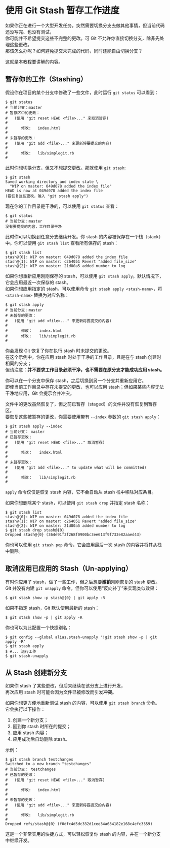 # 使用 Git Stash 暂存工作进度

如果你正在进行一个大型开发任务，突然需要切换分支去做其他事情，但当前代码还没写完、也没有测试，  
你可能并不希望提交这些不完整的更改。可 Git 不允许你直接切换分支，除非先处理这些更改。  
那该怎么办呢？如何避免提交未完成的代码，同时还能自由切换分支？

这就是本教程要讲解的内容。

## 暂存你的工作（Stashing）

假设你在项目的某个分支中修改了一些文件，此时运行  ```git status``` 可以看到：

```
$ git status
# 当前分支：master
# 暂存区中的更改：
#   (使用 "git reset HEAD <file>..." 来取消暂存)
#
#      修改:   index.html
#
# 未暂存的更改：
#   (使用 "git add <file>..." 来更新将要提交的内容)
#
#      修改:   lib/simplegit.rb
#
```

此时你想切换分支，但又不想提交更改。那就使用 ```git stash```:

```
$ git stash
Saved working directory and index state \
  "WIP on master: 049d078 added the index file"
HEAD is now at 049d078 added the index file
(要恢复这些更改，输入 "git stash apply")
```

现在你的工作目录是干净的，可以使用 ```git status``` 查看：

```
$ git status
# 当前分支：master
没有要提交的内容，工作目录干净
```

此时你可以切换到任意分支继续开发。你 stash 的内容被保存在一个栈（stack）中。你可以使用 ```git stash list``` 查看所有保存的 stash：

```
$ git stash list
stash@{0}: WIP on master: 049d078 added the index file
stash@{1}: WIP on master: c264051 Revert "added file_size"
stash@{2}: WIP on master: 21d80a5 added number to log
```

如果你想重新应用刚刚保存的 stash，可以使用 ```git stash apply```。默认情况下，它会应用最近一次保存的 stash。  
如果你想应用指定的 stash，可以使用命令 ```git stash apply <stash-name>```，将 `<stash-name>` 替换为对应名称：

```
$ git stash apply
# 当前分支：master
# 未暂存的更改：
#   (使用 "git add <file>..." 来更新将要提交的内容)
#
#      修改：   index.html
#      修改：   lib/simplegit.rb
#
```

你会发现 Git 恢复了你在执行 stash 时未提交的更改。  
在这个示例中，你在应用 stash 时处于干净的工作目录，且是在与 stash 创建时相同的分支；  
但请注意：**并不要求工作目录必须干净，也不需要在原分支才能成功应用 stash。**

你可以在一个分支中保存 stash，之后切换到另一个分支并重新应用它。  
即使当前工作目录中存在未提交的更改，也可以应用 stash；但如果某些内容无法干净地应用，Git 会提示合并冲突。

文件中的更改虽然恢复了，但之前已暂存（staged）的文件并没有恢复到暂存区。  
要恢复这些被暂存的更改，你需要使用带有 ```--index``` 参数的 ```git stash apply```：

```
$ git stash apply --index
# 当前分支： master
# 已暂存更改：
#   (使用 "git reset HEAD <file>..." 取消暂存)
#
#      修改：   index.html
#
# 未暂存更改：
#   (使用 "git add <file>..." to update what will be committed)
#
#      修改：   lib/simplegit.rb
#
```

`apply` 命令仅仅是恢复 stash 内容，它不会自动从 stash 栈中移除对应条目。

如果你想删除某个 stash，可以使用 ```git stash drop``` 并指定 stash 名称：

```
$ git stash list
stash@{0}: WIP on master: 049d078 added the index file
stash@{1}: WIP on master: c264051 Revert "added file_size"
stash@{2}: WIP on master: 21d80a5 added number to log
$ git stash drop stash@{0}
Dropped stash@{0} (364e91f3f268f0900bc3ee613f9f733e82aaed43)
```

你也可以使用 ```git stash pop``` 命令，它会应用最后一次 stash 的内容并将其从栈中删除。

## 取消应用已应用的 Stash（Un-applying）

有时你应用了 stash，做了一些工作，但之后想要**撤销**刚刚恢复的 stash 更改。  
Git 并没有内建 ```git unapply``` 命令，但你可以使用“反向补丁”来实现类似效果：

```$ git stash show -p stash@{0} | git apply -R```

如果不指定 stash，Git 默认使用最新的 stash：

```$ git stash show -p | git apply -R```

你也可以为此配置一个快捷别名：

```
$ git config --global alias.stash-unapply '!git stash show -p | git apply -R'
$ git stash apply
$ #... 进行工作
$ git stash-unapply
```

## 从 Stash 创建新分支

如果你 stash 了某些更改，但后来继续在该分支上进行开发，  
再次应用 stash 时可能会因为文件已被修改而引发**冲突**。

如果你想更方便地重新测试 stash 的内容，可以使用 ```git stash branch``` 命令。  
它会执行以下操作：

1. 创建一个新分支；
2. 回到你 stash 时所在的提交；
3. 应用 stash 内容；
4. 应用成功后自动删除 stash。

示例：

```
$ git stash branch testchanges
Switched to a new branch "testchanges"
# 当前分支： testchanges
# 已暂存的更改：
#   (使用 "git reset HEAD <file>..." 取消暂存)
#
#      修改:   index.html
#
# 未暂存的更改：
#   (使用 "git add <file>..." 来更新将要提交的内容)
#
#      修改:   lib/simplegit.rb
#
Dropped refs/stash@{0} (f0dfc4d5dc332d1cee34a634182e168c4efc3359)
```

这是一个非常实用的快捷方式，可以轻松恢复你 stash 的内容，并在一个新分支中继续开发。